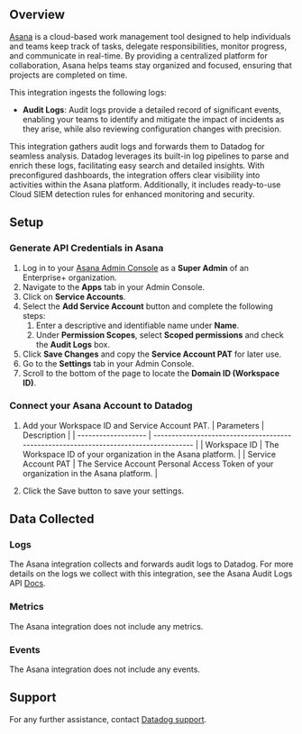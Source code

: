 ## Overview

[Asana][1] is a cloud-based work management tool designed to help individuals and teams keep track of tasks, delegate responsibilities, monitor progress, and communicate in real-time. By providing a centralized platform for collaboration, Asana helps teams stay organized and focused, ensuring that projects are completed on time.

This integration ingests the following logs:

- **Audit Logs**: Audit logs provide a detailed record of significant events, enabling your teams to identify and mitigate the impact of incidents as they arise, while also reviewing configuration changes with precision.

This integration gathers audit logs and forwards them to Datadog for seamless analysis. Datadog leverages its built-in log pipelines to parse and enrich these logs, facilitating easy search and detailed insights. With preconfigured dashboards, the integration offers clear visibility into activities within the Asana platform. Additionally, it includes ready-to-use Cloud SIEM detection rules for enhanced monitoring and security.

## Setup

### Generate API Credentials in Asana

1. Log in to your [Asana Admin Console][3] as a **Super Admin** of an Enterprise+ organization.
2. Navigate to the **Apps** tab in your Admin Console.
3. Click on **Service Accounts**.
4. Select the **Add Service Account** button and complete the following steps:
   1. Enter a descriptive and identifiable name under **Name**.
   2. Under **Permission Scopes**, select **Scoped permissions** and check the **Audit Logs** box.
5. Click **Save Changes** and copy the **Service Account PAT** for later use.
6. Go to the **Settings** tab in your Admin Console.
7. Scroll to the bottom of the page to locate the **Domain ID (Workspace ID)**.

### Connect your Asana Account to Datadog

1. Add your Workspace ID and Service Account PAT.
   | Parameters          | Description                                                                           |
   | ------------------- | ------------------------------------------------------------------------------------- |
   | Workspace ID        | The Workspace ID of your organization in the Asana platform.                          |
   | Service Account PAT | The Service Account Personal Access Token of your organization in the Asana platform. |

2. Click the Save button to save your settings.

## Data Collected

### Logs

The Asana integration collects and forwards audit logs to Datadog. For more details on the logs we collect with this integration, see the Asana Audit Logs API [Docs][4].

### Metrics

The Asana integration does not include any metrics.

### Events

The Asana integration does not include any events.

## Support

For any further assistance, contact [Datadog support][2].

[1]: https://asana.com/
[2]: https://docs.datadoghq.com/help/
[3]: https://app.asana.com/admin
[4]: https://developers.asana.com/docs/audit-log-events
